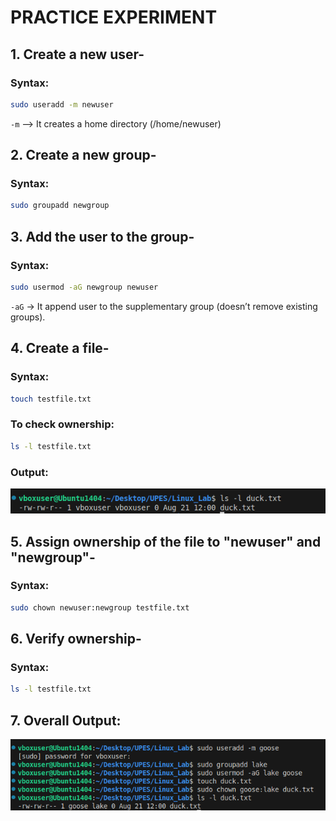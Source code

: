 # PRACTICE EXPERIMENT

## 1. Create a new user-

### Syntax:
```bash
sudo useradd -m newuser
```

`-m` --> It creates a home directory (/home/newuser)


## 2. Create a new group-

### Syntax:
```bash
sudo groupadd newgroup
```


## 3. Add the user to the group-

### Syntax:
```bash
sudo usermod -aG newgroup newuser
```

`-aG` → It append user to the supplementary group (doesn’t remove existing groups).


## 4. Create a file-

### Syntax:
```bash
touch testfile.txt
```

### To check ownership:

```bash
ls -l testfile.txt
```

### Output:
![Image](<../Image/Screenshot from 2025-08-21 12-01-57.png>)


## 5. Assign ownership of the file to "newuser" and "newgroup"-

### Syntax:
```bash
sudo chown newuser:newgroup testfile.txt
```


## 6. Verify ownership-

### Syntax:
```bash
ls -l testfile.txt
```

## 7. Overall Output:

![alt text](<../Image/Screenshot from 2025-08-21 12-05-50.png>)